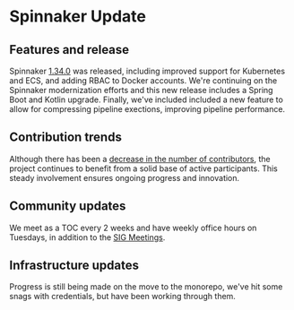 # Spinnaker Update

## Features and release

Spinnaker [1.34.0](https://spinnaker.io/changelogs/1.34.0-changelog/) was released, including improved support for Kubernetes and ECS, and adding RBAC to Docker accounts. We're continuing on the Spinnaker modernization efforts and this new release includes a Spring Boot and Kotlin upgrade. Finally, we've included included a new feature to allow for compressing pipeline exections, improving pipeline performance.

## Contribution trends

Although there has been a [decrease in the number of contributors](https://spinnaker.devstats.cd.foundation/d/74/contributions-chart?orgId=1&from=20240201%2Fy&to=20240301%2Fy&var-period=d7), the project continues to benefit from a solid base of active participants. This steady involvement ensures ongoing progress and innovation.

## Community updates

We meet as a TOC every 2 weeks and have weekly office hours on Tuesdays, in addition to the [SIG Meetings](https://github.com/spinnaker/governance/blob/master/sig-index.md#sig-meeting-calendar).

## Infrastructure updates

Progress is still being made on the move to the monorepo, we've hit some snags with credentials, but have been working through them.


